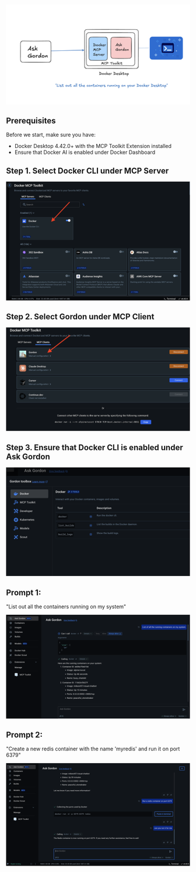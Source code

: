 

![vscode-copilot](images/gordon-dockercli.png)


## Prerequisites

Before we start, make sure you have:

- Docker Desktop 4.42.0+ with the MCP Toolkit Extension installed
- Ensure that Docker AI is enabled under Docker Dashboard


## Step 1. Select Docker CLI under MCP Server

![gordoncli](./images/mcp-dockercli.png)

## Step 2. Select Gordon under MCP Client

![gordoncl](./images/mcp-gordon.png)

## Step 3. Ensure that Docker CLI is enabled under Ask Gordon

![cligordon](./images/cligordon.png)


## Prompt 1: 

"List out all the containers running on my system"

![gordoncli](./images/listofcontainers.png)

## Prompt 2:

"Create a new redis container with the name 'myredis' and run it on port 6379"


![gordoncli2](./images/redis-gordon.png)


